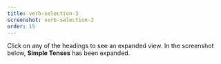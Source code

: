```yaml
---
title: verb-selection-3
screenshot: verb-selection-3
order: 15
---
```

Click on any of the headings to see an expanded view. In the screenshot below, **Simple Tenses** has been expanded.
